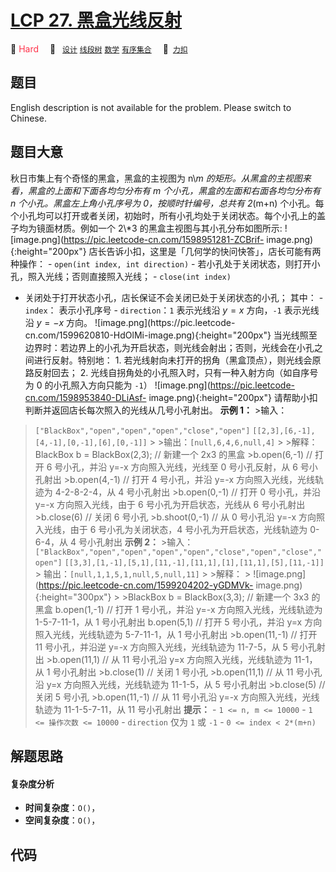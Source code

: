 # [LCP 27. 黑盒光线反射](https://2xiao.github.io/leetcode-js/lcp/LCP_27.html)

🔴 <font color=#ff334b>Hard</font>&emsp; 🔖&ensp; [`设计`](/tag/design.md) [`线段树`](/tag/segment-tree.md) [`数学`](/tag/math.md) [`有序集合`](/tag/ordered-set.md)&emsp; 🔗&ensp;[`力扣`](https://leetcode.cn/problems/IQvJ9i)

## 题目

English description is not available for the problem. Please switch to
Chinese.


## 题目大意

秋日市集上有个奇怪的黑盒，黑盒的主视图为 n\\*m 的矩形。从黑盒的主视图来看，黑盒的上面和下面各均匀分布有 m 个小孔，黑盒的左面和右面各均匀分布有 n
个小孔。黑盒左上角小孔序号为 0，按顺时针编号，总共有 2*(m+n)
个小孔。每个小孔均可以打开或者关闭，初始时，所有小孔均处于关闭状态。每个小孔上的盖子均为镜面材质。例如一个 2\\*3 的黑盒主视图与其小孔分布如图所示:
![image.png](https://pic.leetcode-cn.com/1598951281-ZCBrif-
image.png){:height="200px"} 店长告诉小扣，这里是「几何学的快问快答」，店长可能有两种操作： \- `open(int
index, int direction)` - 若小孔处于关闭状态，则打开小孔，照入光线；否则直接照入光线； \- `close(int index)`
- 关闭处于打开状态小孔，店长保证不会关闭已处于关闭状态的小孔； 其中： \- `index`： 表示小孔序号 \- `direction`：`1`
表示光线沿 $y=x$ 方向，`-1` 表示光线沿 $y=-x$ 方向。 ![image.png](https://pic.leetcode-
cn.com/1599620810-HdOlMi-image.png){:height="200px"}
当光线照至边界时：若边界上的小孔为开启状态，则光线会射出；否则，光线会在小孔之间进行反射。特别地： 1\.
若光线射向未打开的拐角（黑盒顶点），则光线会原路反射回去； 2\. 光线自拐角处的小孔照入时，只有一种入射方向（如自序号为 0 的小孔照入方向只能为
`-1`） ![image.png](https://pic.leetcode-cn.com/1598953840-DLiAsf-
image.png){:height="200px"} 请帮助小扣判断并返回店长每次照入的光线从几号小孔射出。 **示例 1：** >输入：
>`["BlackBox","open","open","open","close","open"]`
>`[[2,3],[6,-1],[4,-1],[0,-1],[6],[0,-1]]` > >输出：`[null,6,4,6,null,4]` > >解释：
>BlackBox b = BlackBox(2,3); // 新建一个 2x3 的黑盒 >b.open(6,-1) // 打开 6 号小孔，并沿 y=-x
方向照入光线，光线至 0 号小孔反射，从 6 号小孔射出 >b.open(4,-1) // 打开 4 号小孔，并沿 y=-x 方向照入光线，光线轨迹为
4-2-8-2-4，从 4 号小孔射出 >b.open(0,-1) // 打开 0 号小孔，并沿 y=-x 方向照入光线，由于 6 号小孔为开启状态，光线从
6 号小孔射出 >b.close(6) // 关闭 6 号小孔 >b.shoot(0,-1) // 从 0 号小孔沿 y=-x 方向照入光线，由于 6
号小孔为关闭状态，4 号小孔为开启状态，光线轨迹为 0-6-4，从 4 号小孔射出 **示例 2：** >输入：
>`["BlackBox","open","open","open","open","close","open","close","open"]`
>`[[3,3],[1,-1],[5,1],[11,-1],[11,1],[1],[11,1],[5],[11,-1]]` >
>输出：`[null,1,1,5,1,null,5,null,11]` > >解释： >
>![image.png](https://pic.leetcode-cn.com/1599204202-yGDMVk-
image.png){:height="300px"} > >BlackBox b = BlackBox(3,3); // 新建一个 3x3 的黑盒
>b.open(1,-1) // 打开 1 号小孔，并沿 y=-x 方向照入光线，光线轨迹为 1-5-7-11-1，从 1 号小孔射出
>b.open(5,1) // 打开 5 号小孔，并沿 y=x 方向照入光线，光线轨迹为 5-7-11-1，从 1 号小孔射出 >b.open(11,-1)
// 打开 11 号小孔，并沿逆 y=-x 方向照入光线，光线轨迹为 11-7-5，从 5 号小孔射出 >b.open(11,1) // 从 11 号小孔沿
y=x 方向照入光线，光线轨迹为 11-1，从 1 号小孔射出 >b.close(1) // 关闭 1 号小孔 >b.open(11,1) // 从 11
号小孔沿 y=x 方向照入光线，光线轨迹为 11-1-5，从 5 号小孔射出 >b.close(5) // 关闭 5 号小孔 >b.open(11,-1)
// 从 11 号小孔沿 y=-x 方向照入光线，光线轨迹为 11-1-5-7-11，从 11 号小孔射出 **提示：** \- `1 <= n, m <=
10000` \- `1 <= 操作次数 <= 10000` \- `direction` 仅为 `1` 或 `-1` \- `0 <= index <
2*(m+n)`


## 解题思路

#### 复杂度分析

- **时间复杂度**：`O()`，
- **空间复杂度**：`O()`，

## 代码

```javascript

```